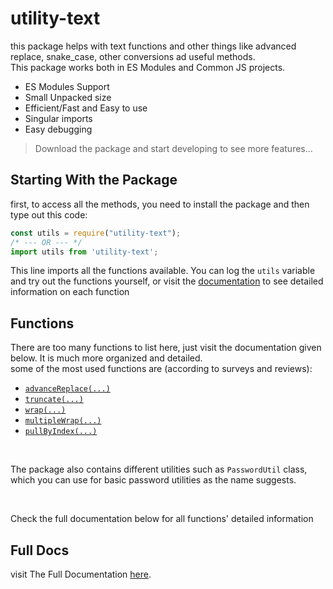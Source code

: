 # utility-text
this package helps with text functions and other things like advanced replace, snake_case, other conversions ad useful methods.
<br>This package works both in ES Modules and Common JS projects.

- ES Modules Support
- Small Unpacked size
- Efficient/Fast and Easy to use
- Singular imports
- Easy debugging

> Download the package and start developing to see more features...


## Starting With the Package
first, to access all the methods, you need to install the package and then type out this code:
```js
const utils = require("utility-text");
/* --- OR --- */
import utils from 'utility-text';
```
This line imports all the functions available. You can log the `utils` variable and try out the functions yourself, or visit the <a href="https://utility-text.vercel.app">documentation</a> to see detailed information on each function

## Functions
There are too many functions to list here, just visit the documentation given below. It is much more organized and detailed.
<br>
some of the most used functions are (according to surveys and reviews):

- <a href="https://utility-text.vercel.app/docs/advanceReplace">`advanceReplace(...)`</a> 
- <a href="https://utility-text.vercel.app/docs/truncate">`truncate(...)`</a>
- <a href="https://utility-text.vercel.app/docs/wrap">`wrap(...)`</a>
- <a href="https://utility-text.vercel.app/docs/multipleWrap">`multipleWrap(...)`</a>
- <a href="https://utility-text.vercel.app/docs/pullByIndex">`pullByIndex(...)`</a>

<br>

The package also contains different utilities such as `PasswordUtil` class, which you can use for basic password utilities as the name suggests.

<br>

Check the full documentation below for all functions' detailed information

## Full Docs
visit The Full Documentation <a href="https://utility-text.vercel.app">here</a>. 
